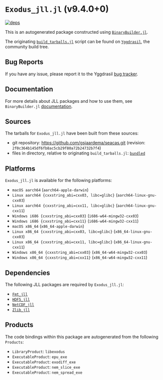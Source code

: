 # `Exodus_jll.jl` (v9.4.0+0)

[![deps](https://juliahub.com/docs/Exodus_jll/deps.svg)](https://juliahub.com/ui/Packages/General/Exodus_jll/)

This is an autogenerated package constructed using [`BinaryBuilder.jl`](https://github.com/JuliaPackaging/BinaryBuilder.jl).

The originating [`build_tarballs.jl`](https://github.com/JuliaPackaging/Yggdrasil/blob/99340602914259c2733f4a076f2e26f2c1506815/E/Exodus/build_tarballs.jl) script can be found on [`Yggdrasil`](https://github.com/JuliaPackaging/Yggdrasil/), the community build tree.

## Bug Reports

If you have any issue, please report it to the Yggdrasil [bug tracker](https://github.com/JuliaPackaging/Yggdrasil/issues).

## Documentation

For more details about JLL packages and how to use them, see `BinaryBuilder.jl` [documentation](https://docs.binarybuilder.org/stable/jll/).

## Sources

The tarballs for `Exodus_jll.jl` have been built from these sources:

* git repository: https://github.com/gsjaardema/seacas.git (revision: `2f0c364b145df6fb8ac5cb29f80a72b24732b7f4`)
* files in directory, relative to originating `build_tarballs.jl`: [`bundled`](https://github.com/JuliaPackaging/Yggdrasil/tree/99340602914259c2733f4a076f2e26f2c1506815/E/Exodus/bundled)

## Platforms

`Exodus_jll.jl` is available for the following platforms:

* `macOS aarch64` (`aarch64-apple-darwin`)
* `Linux aarch64 {cxxstring_abi=cxx03, libc=glibc}` (`aarch64-linux-gnu-cxx03`)
* `Linux aarch64 {cxxstring_abi=cxx11, libc=glibc}` (`aarch64-linux-gnu-cxx11`)
* `Windows i686 {cxxstring_abi=cxx03}` (`i686-w64-mingw32-cxx03`)
* `Windows i686 {cxxstring_abi=cxx11}` (`i686-w64-mingw32-cxx11`)
* `macOS x86_64` (`x86_64-apple-darwin`)
* `Linux x86_64 {cxxstring_abi=cxx03, libc=glibc}` (`x86_64-linux-gnu-cxx03`)
* `Linux x86_64 {cxxstring_abi=cxx11, libc=glibc}` (`x86_64-linux-gnu-cxx11`)
* `Windows x86_64 {cxxstring_abi=cxx03}` (`x86_64-w64-mingw32-cxx03`)
* `Windows x86_64 {cxxstring_abi=cxx11}` (`x86_64-w64-mingw32-cxx11`)

## Dependencies

The following JLL packages are required by `Exodus_jll.jl`:

* [`Fmt_jll`](https://github.com/JuliaBinaryWrappers/Fmt_jll.jl)
* [`HDF5_jll`](https://github.com/JuliaBinaryWrappers/HDF5_jll.jl)
* [`NetCDF_jll`](https://github.com/JuliaBinaryWrappers/NetCDF_jll.jl)
* [`Zlib_jll`](https://github.com/JuliaBinaryWrappers/Zlib_jll.jl)

## Products

The code bindings within this package are autogenerated from the following `Products`:

* `LibraryProduct`: `libexodus`
* `ExecutableProduct`: `epu_exe`
* `ExecutableProduct`: `exodiff_exe`
* `ExecutableProduct`: `nem_slice_exe`
* `ExecutableProduct`: `nem_spread_exe`
